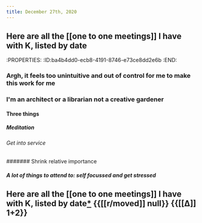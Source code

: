 ```yaml
---
title: December 27th, 2020
---
```


## Here are all the [[one to one meetings]] I have with K, listed by date
:PROPERTIES:
:ID:ba4b4dd0-ecb8-4191-8746-e73ce8dd2e6b
:END:
### Argh, it feels too unintuitive and out of control for me to make this work for me

### I'm an architect or a librarian not a creative gardener 
#### Three things
##### Meditation
###### Get into service
####### Shrink relative importance

##### A lot of things to attend to: self focussed and get stressed

## Here are all the [[one to one meetings]] I have with K, listed by date[*](((ba4b4dd0-ecb8-4191-8746-e73ce8dd2e6b))) {{[[r/moved]] null}} {{[[∆]] 1+2}}
